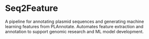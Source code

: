 # Seq2Feature
A pipeline for annotating plasmid sequences and generating machine learning features from PLAnnotate. Automates feature extraction and annotation to support genomic research and ML model development.
